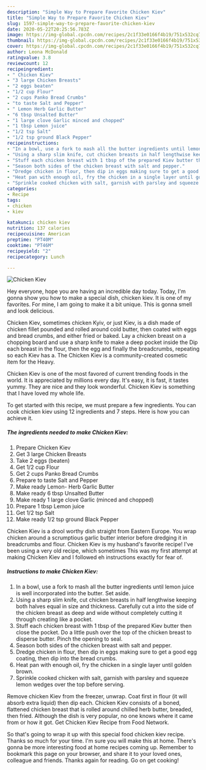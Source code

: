 ```yaml
---
description: "Simple Way to Prepare Favorite Chicken Kiev"
title: "Simple Way to Prepare Favorite Chicken Kiev"
slug: 1597-simple-way-to-prepare-favorite-chicken-kiev
date: 2020-05-22T20:25:56.783Z
image: https://img-global.cpcdn.com/recipes/2c1f33e0166f4b19/751x532cq70/chicken-kiev-recipe-main-photo.jpg
thumbnail: https://img-global.cpcdn.com/recipes/2c1f33e0166f4b19/751x532cq70/chicken-kiev-recipe-main-photo.jpg
cover: https://img-global.cpcdn.com/recipes/2c1f33e0166f4b19/751x532cq70/chicken-kiev-recipe-main-photo.jpg
author: Leona McDonald
ratingvalue: 3.8
reviewcount: 12
recipeingredient:
- " Chicken Kiev"
- "3 large Chicken Breasts"
- "2 eggs beaten"
- "1/2 cup Flour"
- "2 cups Panko Bread Crumbs"
- "to taste Salt and Pepper"
- " Lemon Herb Garlic Butter"
- "6 tbsp Unsalted Butter"
- "1 large clove Garlic minced and chopped"
- "1 tbsp Lemon juice"
- "1/2 tsp Salt"
- "1/2 tsp ground Black Pepper"
recipeinstructions:
- "In a bowl, use a fork to mash all the butter ingredients until lemon juice is well incorporated into the butter. Set aside."
- "Using a sharp slim knife, cut chicken breasts in half lengthwise keeping both halves equal in size and thickness. Carefully cut a into the side of the chicken breast as deep and wide without completely cutting it through creating like a pocket."
- "Stuff each chicken breast with 1 tbsp of the prepared Kiev butter then close the pocket. Do a little push over the top of the chicken breast to disperse butter. Pinch the opening to seal."
- "Season both sides of the chicken breast with salt and pepper."
- "Dredge chicken in flour, then dip in eggs making sure to get a good egg coating, then dip into the bread crumbs."
- "Heat pan with enough oil, fry the chicken in a single layer until golden brown."
- "Sprinkle cooked chicken with salt, garnish with parsley and squeeze lemon wedges over the top before serving."
categories:
- Recipe
tags:
- chicken
- kiev

katakunci: chicken kiev 
nutrition: 137 calories
recipecuisine: American
preptime: "PT40M"
cooktime: "PT46M"
recipeyield: "2"
recipecategory: Lunch

---
```



![Chicken Kiev](https://img-global.cpcdn.com/recipes/2c1f33e0166f4b19/751x532cq70/chicken-kiev-recipe-main-photo.jpg)

Hey everyone, hope you are having an incredible day today. Today, I'm gonna show you how to make a special dish, chicken kiev. It is one of my favorites. For mine, I am going to make it a bit unique. This is gonna smell and look delicious.

Chicken Kiev, sometimes chicken Kyiv, or just Kiev, is a dish made of chicken fillet pounded and rolled around cold butter, then coated with eggs and bread crumbs, and either fried or baked. Lay a chicken breast on a chopping board and use a sharp knife to make a deep pocket inside the Dip each breast in the flour, then the egg and finally the breadcrumbs, repeating so each Kiev has a. The Chicken Kiev is a community-created cosmetic item for the Heavy.

Chicken Kiev is one of the most favored of current trending foods in the world. It is appreciated by millions every day. It's easy, it is fast, it tastes yummy. They are nice and they look wonderful. Chicken Kiev is something that I have loved my whole life.


To get started with this recipe, we must prepare a few ingredients. You can cook chicken kiev using 12 ingredients and 7 steps. Here is how you can achieve it.

<!--inarticleads1-->

##### The ingredients needed to make Chicken Kiev:

1. Prepare  Chicken Kiev
1. Get 3 large Chicken Breasts
1. Take 2 eggs (beaten)
1. Get 1/2 cup Flour
1. Get 2 cups Panko Bread Crumbs
1. Prepare to taste Salt and Pepper
1. Make ready  Lemon- Herb Garlic Butter
1. Make ready 6 tbsp Unsalted Butter
1. Make ready 1 large clove Garlic (minced and chopped)
1. Prepare 1 tbsp Lemon juice
1. Get 1/2 tsp Salt
1. Make ready 1/2 tsp ground Black Pepper


Chicken Kiev is a drool worthy dish straight from Eastern Europe. You wrap chicken around a scrumptious garlic butter interior before dredging it in breadcrumbs and flour. Chicken Kiev is my husband&#39;s favorite recipe! I&#39;ve been using a very old recipe, which sometimes This was my first attempt at making Chicken Kiev and I followed eh instructions exactly for fear of. 

<!--inarticleads2-->

##### Instructions to make Chicken Kiev:

1. In a bowl, use a fork to mash all the butter ingredients until lemon juice is well incorporated into the butter. Set aside.
1. Using a sharp slim knife, cut chicken breasts in half lengthwise keeping both halves equal in size and thickness. Carefully cut a into the side of the chicken breast as deep and wide without completely cutting it through creating like a pocket.
1. Stuff each chicken breast with 1 tbsp of the prepared Kiev butter then close the pocket. Do a little push over the top of the chicken breast to disperse butter. Pinch the opening to seal.
1. Season both sides of the chicken breast with salt and pepper.
1. Dredge chicken in flour, then dip in eggs making sure to get a good egg coating, then dip into the bread crumbs.
1. Heat pan with enough oil, fry the chicken in a single layer until golden brown.
1. Sprinkle cooked chicken with salt, garnish with parsley and squeeze lemon wedges over the top before serving.


Remove chicken Kiev from the freezer, unwrap. Coat first in flour (it will absorb extra liquid) then dip each. Chicken Kiev consists of a boned, flattened chicken breast that is rolled around chilled herb butter, breaded, then fried. Although the dish is very popular, no one knows where it came from or how it got. Get Chicken Kiev Recipe from Food Network. 

So that's going to wrap it up with this special food chicken kiev recipe. Thanks so much for your time. I'm sure you will make this at home. There's gonna be more interesting food at home recipes coming up. Remember to bookmark this page on your browser, and share it to your loved ones, colleague and friends. Thanks again for reading. Go on get cooking!
